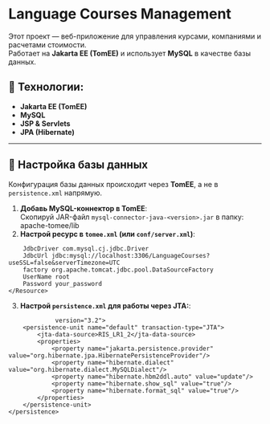 # Language Courses Management

Этот проект — веб-приложение для управления курсами, компаниями и расчетами стоимости.  
Работает на **Jakarta EE (TomEE)** и использует **MySQL** в качестве базы данных.

## 🚀 Технологии:
- **Jakarta EE (TomEE)**
- **MySQL**
- **JSP & Servlets**
- **JPA (Hibernate)**

---

## 📌 Настройка базы данных

Конфигурация базы данных происходит через **TomEE**, а не в `persistence.xml` напрямую.  

1. **Добавь MySQL-коннектор в TomEE**:  
   Скопируй JAR-файл `mysql-connector-java-<version>.jar` в папку: apache-tomee/lib
2. **Настрой ресурс в `tomee.xml` (или `conf/server.xml`)**:  
```xml<Resource id="RIS_LR1_2" type="DataSource">
    JdbcDriver com.mysql.cj.jdbc.Driver
    JdbcUrl jdbc:mysql://localhost:3306/LanguageCourses?useSSL=false&serverTimezone=UTC
    factory org.apache.tomcat.jdbc.pool.DataSourceFactory
    UserName root
    Password your_password
</Resource>
```
3. **Настрой `persistence.xml` для работы через JTA:**:
```xml<persistence xmlns="https://jakarta.ee/xml/ns/persistence"
             version="3.2">
    <persistence-unit name="default" transaction-type="JTA">
        <jta-data-source>RIS_LR1_2</jta-data-source>
        <properties>
            <property name="jakarta.persistence.provider" value="org.hibernate.jpa.HibernatePersistenceProvider"/>
            <property name="hibernate.dialect" value="org.hibernate.dialect.MySQLDialect"/>
            <property name="hibernate.hbm2ddl.auto" value="update"/>
            <property name="hibernate.show_sql" value="true"/>
            <property name="hibernate.format_sql" value="true"/>
        </properties>
    </persistence-unit>
</persistence>
```
